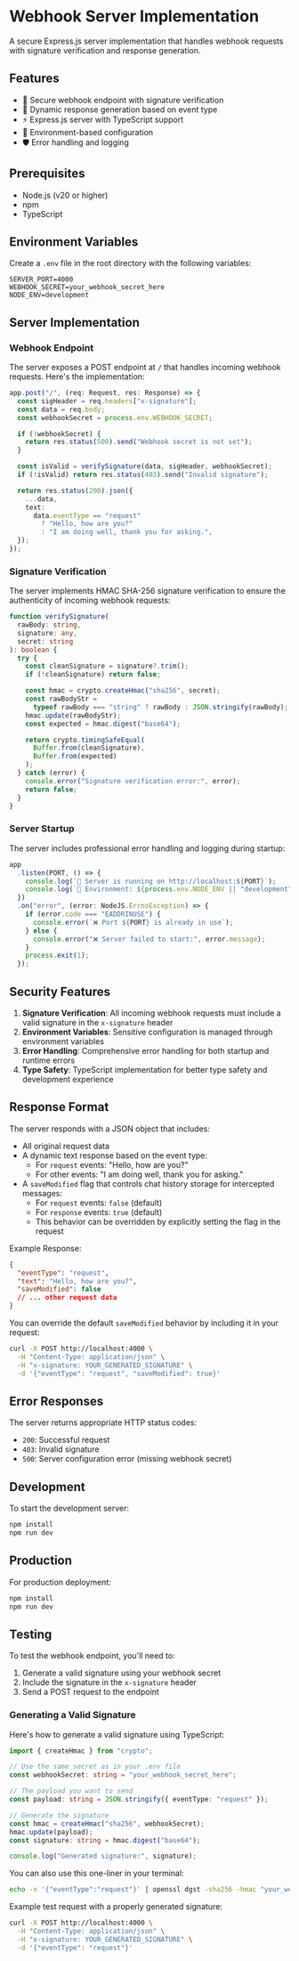 # Webhook Server Implementation

A secure Express.js server implementation that handles webhook requests with signature verification and response generation.

## Features

- 🔐 Secure webhook endpoint with signature verification
- 🔄 Dynamic response generation based on event type
- ⚡ Express.js server with TypeScript support
- 🔑 Environment-based configuration
- 🛡️ Error handling and logging

## Prerequisites

- Node.js (v20 or higher)
- npm
- TypeScript

## Environment Variables

Create a `.env` file in the root directory with the following variables:

```env
SERVER_PORT=4000
WEBHOOK_SECRET=your_webhook_secret_here
NODE_ENV=development
```

## Server Implementation

### Webhook Endpoint

The server exposes a POST endpoint at `/` that handles incoming webhook requests. Here's the implementation:

```typescript
app.post("/", (req: Request, res: Response) => {
  const sigHeader = req.headers["x-signature"];
  const data = req.body;
  const webhookSecret = process.env.WEBHOOK_SECRET;

  if (!webhookSecret) {
    return res.status(500).send("Webhook secret is not set");
  }

  const isValid = verifySignature(data, sigHeader, webhookSecret);
  if (!isValid) return res.status(403).send("Invalid signature");

  return res.status(200).json({
    ...data,
    text:
      data.eventType == "request"
        ? "Hello, how are you?"
        : "I am doing well, thank you for asking.",
  });
});
```

### Signature Verification

The server implements HMAC SHA-256 signature verification to ensure the authenticity of incoming webhook requests:

```typescript
function verifySignature(
  rawBody: string,
  signature: any,
  secret: string
): boolean {
  try {
    const cleanSignature = signature?.trim();
    if (!cleanSignature) return false;

    const hmac = crypto.createHmac("sha256", secret);
    const rawBodyStr =
      typeof rawBody === "string" ? rawBody : JSON.stringify(rawBody);
    hmac.update(rawBodyStr);
    const expected = hmac.digest("base64");

    return crypto.timingSafeEqual(
      Buffer.from(cleanSignature),
      Buffer.from(expected)
    );
  } catch (error) {
    console.error("Signature verification error:", error);
    return false;
  }
}
```

### Server Startup

The server includes professional error handling and logging during startup:

```typescript
app
  .listen(PORT, () => {
    console.log(`🚀 Server is running on http://localhost:${PORT}`);
    console.log(`📝 Environment: ${process.env.NODE_ENV || "development"}`);
  })
  .on("error", (error: NodeJS.ErrnoException) => {
    if (error.code === "EADDRINUSE") {
      console.error(`❌ Port ${PORT} is already in use`);
    } else {
      console.error("❌ Server failed to start:", error.message);
    }
    process.exit(1);
  });
```

## Security Features

1. **Signature Verification**: All incoming webhook requests must include a valid signature in the `x-signature` header
2. **Environment Variables**: Sensitive configuration is managed through environment variables
3. **Error Handling**: Comprehensive error handling for both startup and runtime errors
4. **Type Safety**: TypeScript implementation for better type safety and development experience

## Response Format

The server responds with a JSON object that includes:

- All original request data
- A dynamic text response based on the event type:
  - For `request` events: "Hello, how are you?"
  - For other events: "I am doing well, thank you for asking."
- A `saveModified` flag that controls chat history storage for intercepted messages:
  - For `request` events: `false` (default)
  - For `response` events: `true` (default)
  - This behavior can be overridden by explicitly setting the flag in the request

Example Response:

```json
{
  "eventType": "request",
  "text": "Hello, how are you?",
  "saveModified": false
  // ... other request data
}
```

You can override the default `saveModified` behavior by including it in your request:

```bash
curl -X POST http://localhost:4000 \
  -H "Content-Type: application/json" \
  -H "x-signature: YOUR_GENERATED_SIGNATURE" \
  -d '{"eventType": "request", "saveModified": true}'
```

## Error Responses

The server returns appropriate HTTP status codes:

- `200`: Successful request
- `403`: Invalid signature
- `500`: Server configuration error (missing webhook secret)

## Development

To start the development server:

```bash
npm install
npm run dev
```

## Production

For production deployment:

```bash
npm install
npm run dev
```

## Testing

To test the webhook endpoint, you'll need to:

1. Generate a valid signature using your webhook secret
2. Include the signature in the `x-signature` header
3. Send a POST request to the endpoint

### Generating a Valid Signature

Here's how to generate a valid signature using TypeScript:

```typescript
import { createHmac } from "crypto";

// Use the same secret as in your .env file
const webhookSecret: string = "your_webhook_secret_here";

// The payload you want to send
const payload: string = JSON.stringify({ eventType: "request" });

// Generate the signature
const hmac = createHmac("sha256", webhookSecret);
hmac.update(payload);
const signature: string = hmac.digest("base64");

console.log("Generated signature:", signature);
```

You can also use this one-liner in your terminal:

```bash
echo -n '{"eventType":"request"}' | openssl dgst -sha256 -hmac "your_webhook_secret_here" -binary | base64
```

Example test request with a properly generated signature:

```bash
curl -X POST http://localhost:4000 \
  -H "Content-Type: application/json" \
  -H "x-signature: YOUR_GENERATED_SIGNATURE" \
  -d '{"eventType": "request"}'
```
